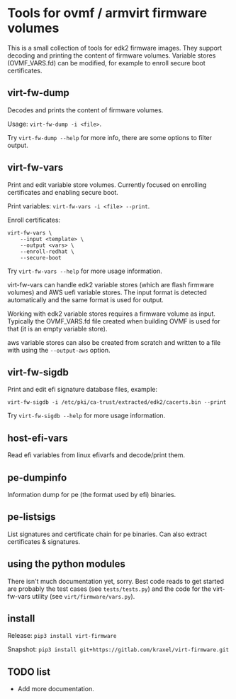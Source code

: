 
# Tools for ovmf / armvirt firmware volumes

This is a small collection of tools for edk2 firmware images.  They
support decoding and printing the content of firmware volumes.
Variable stores (OVMF_VARS.fd) can be modified, for example to enroll
secure boot certificates.


## virt-fw-dump

Decodes and prints the content of firmware volumes.

Usage: `virt-fw-dump -i <file>`.

Try `virt-fw-dump --help` for more info, there are some options to
filter output.


## virt-fw-vars

Print and edit variable store volumes.
Currently focused on enrolling certificates and enabling secure boot.

Print variables: `virt-fw-vars -i <file> --print`.

Enroll certificates:
```
virt-fw-vars \
    --input <template> \
    --output <vars> \
    --enroll-redhat \
    --secure-boot
```
Try `virt-fw-vars --help` for more usage information.

virt-fw-vars can handle edk2 variable stores (which are flash firmware
volumes) and AWS uefi variable stores.  The input format is detected
automatically and the same format is used for output.

Working with edk2 variable stores requires a firmware volume as input.
Typically the OVMF_VARS.fd file created when building OVMF is used for
that (it is an empty variable store).

aws variable stores can also be created from scratch and written to a
file with using the `--output-aws` option.


## virt-fw-sigdb

Print and edit efi signature database files, example:
```
virt-fw-sigdb -i /etc/pki/ca-trust/extracted/edk2/cacerts.bin --print
```
Try `virt-fw-sigdb --help` for more usage information.


## host-efi-vars

Read efi variables from linux efivarfs and decode/print them.


## pe-dumpinfo

Information dump for pe (the format used by efi) binaries.


## pe-listsigs

List signatures and certificate chain for pe binaries.
Can also extract certificates & signatures.


## using the python modules

There isn't much documentation yet, sorry.  Best code reads to get
started are probably the test cases (see `tests/tests.py`) and the
code for the virt-fw-vars utility (see `virt/firmware/vars.py`).


## install

Release: `pip3 install virt-firmware`

Snapshot: `pip3 install git+https://gitlab.com/kraxel/virt-firmware.git`


## TODO list

 * Add more documentation.
